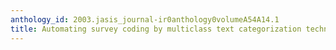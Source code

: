 ```yaml
---
anthology_id: 2003.jasis_journal-ir0anthology0volumeA54A14.1
title: Automating survey coding by multiclass text categorization techniques
---
```

